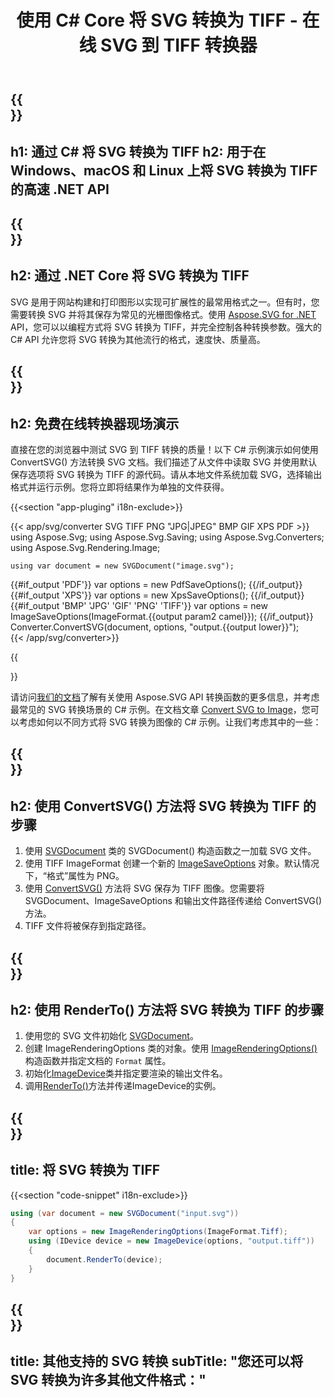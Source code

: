 ﻿---
translation: true
template: /templates/_template-conversion-child.md
title: 使用 C# Core 将 SVG 转换为 TIFF - 在线 SVG 到 TIFF 转换器
description: 在 Windows、macOS 和 Linux 上使用 .NET Core API 将 SVG 转换为 TIFF。免费试用在线 SVG 到 TIFF 转换器！
url: /net/conversion/svg-to-tiff/
family: svg
platformtag: net
feature: conversion
informat: SVG
outformat: TIFF
otherformats: GIF JPEG PNG TIFF PDF XPS BMP
---

{{<section banner>}}
---
h1: 通过 C# 将 SVG 转换为 TIFF
h2: 用于在 Windows、macOS 和 Linux 上将 SVG 转换为 TIFF 的高速 .NET API
---

{{<section overview>}}
---
h2: 通过 .NET Core 将 SVG 转换为 TIFF
---

SVG 是用于网站构建和打印图形以实现可扩展性的最常用格式之一。但有时，您需要转换 SVG 并将其保存为常见的光栅图像格式。使用 [Aspose.SVG for .NET](https://products.aspose.com/svg/net/) API，您可以以编程方式将 SVG 转换为 TIFF，并完全控制各种转换参数。强大的 C# API 允许您将 SVG 转换为其他流行的格式，速度快、质量高。


{{<section demos>}}
---
h2: 免费在线转换器现场演示
---

直接在您的浏览器中测试 SVG 到 TIFF 转换的质量！以下 C# 示例演示如何使用 ConvertSVG() 方法转换 SVG 文档。我们描述了从文件中读取 SVG 并使用默认保存选项将 SVG 转换为 TIFF 的源代码。请从本地文件系统加载 SVG，选择输出格式并运行示例。您将立即将结果作为单独的文件获得。

{{<section "app-pluging" i18n-exclude>}}

{{< app/svg/converter SVG TIFF PNG "JPG|JPEG" BMP GIF XPS PDF >}}
using Aspose.Svg;
using Aspose.Svg.Saving;
using Aspose.Svg.Converters;
using Aspose.Svg.Rendering.Image;

    using var document = new SVGDocument("image.svg");
{{#if_output 'PDF'}}
    var options = new PdfSaveOptions();
{{/if_output}}
{{#if_output 'XPS'}}
    var options = new XpsSaveOptions();
{{/if_output}}
{{#if_output 'BMP' 'JPG' 'GIF' 'PNG' 'TIFF'}}
    var options = new ImageSaveOptions(ImageFormat.{{output param2 camel}});
{{/if_output}}
    Converter.ConvertSVG(document, options, "output.{{output lower}}");   
{{< /app/svg/converter>}} 

{{<section documentation>}}

请访问<a href="https://docs.aspose.com/svg/net/how-to-work-with-aspose-svg-api/converting/" target="_blank">我们的文档</a>了解有关使用 Aspose.SVG API 转换函数的更多信息，并考虑最常见的 SVG 转换场景的 C# 示例。在文档文章 <a href="https://docs.aspose.com/svg/net/how-to-work-with-aspose-svg-api/convert-svg-to-image/" target="_blank ">Convert SVG to Image</a>，您可以考虑如何以不同方式将 SVG 转换为图像的 C# 示例。让我们考虑其中的一些：

{{<section steps1>}}
---
h2: 使用 ConvertSVG() 方法将 SVG 转换为 TIFF 的步骤
---
1. 使用 [SVGDocument](https://reference.aspose.com/svg/net/aspose.svg/svgdocument/) 类的 SVGDocument() 构造函数之一加载 SVG 文件。
1. 使用 TIFF ImageFormat 创建一个新的 [ImageSaveOptions](https://reference.aspose.com/svg/net/aspose.svg.saving/imagesaveoptions/) 对象。默认情况下，“格式”属性为 PNG。
1. 使用 [ConvertSVG()](https://reference.aspose.com/svg/net/aspose.svg.converters/converter/convertsvg/) 方法将 SVG 保存为 TIFF 图像。您需要将 SVGDocument、ImageSaveOptions 和输出文件路径传递给 ConvertSVG() 方法。
1. TIFF 文件将被保存到指定路径。

{{<section steps2>}}
---
h2: 使用 RenderTo() 方法将 SVG 转换为 TIFF 的步骤
---
1. 使用您的 SVG 文件初始化 [SVGDocument](https://reference.aspose.com/svg/net/aspose.svg/svgdocument/)。
1. 创建 ImageRenderingOptions 类的对象。使用 [ImageRenderingOptions()](https://reference.aspose.com/svg/net/aspose.svg.rendering.image/imagerenderingoptions/imagerenderingoptions/) 构造函数并指定文档的 `Format` 属性。
1. 初始化[ImageDevice](https://reference.aspose.com/svg/net/aspose.svg.rendering.image/imagedevice/)类并指定要渲染的输出文件名。
1. 调用[RenderTo()](https://reference.aspose.com/svg/net/aspose.svg/svgdocument/renderto/)方法并传递ImageDevice的实例。

{{<section code-text>}}
---
title: 将 SVG 转换为 TIFF
---

{{<section "code-snippet" i18n-exclude>}}

```cs
using (var document = new SVGDocument("input.svg"))
{
	var options = new ImageRenderingOptions(ImageFormat.Tiff);
	using (IDevice device = new ImageDevice(options, "output.tiff"))
	{
		document.RenderTo(device);                    
	}
}
```

{{<section other-conversions>}}
---
title: 其他支持的 SVG 转换
subTitle: "您还可以将 SVG 转换为许多其他文件格式："
---